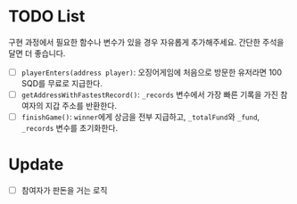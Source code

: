 # TODO List

구현 과정에서 필요한 함수나 변수가 있을 경우 자유롭게 추가해주세요. 간단한 주석을 달면 더 좋습니다.

- [ ] `playerEnters(address player)`: 오징어게임에 처음으로 방문한 유저라면 100 SQD를 무료로 지급한다.
- [ ] `getAddressWithFastestRecord()`: `_records` 변수에서 가장 빠른 기록을 가진 참여자의 지갑 주소를 반환한다.
- [ ] `finishGame()`: `winner`에게 상금을 전부 지급하고, `_totalFund`와 `_fund`, `_records` 변수를 초기화한다.

# Update

- [ ] 참여자가 판돈을 거는 로직
